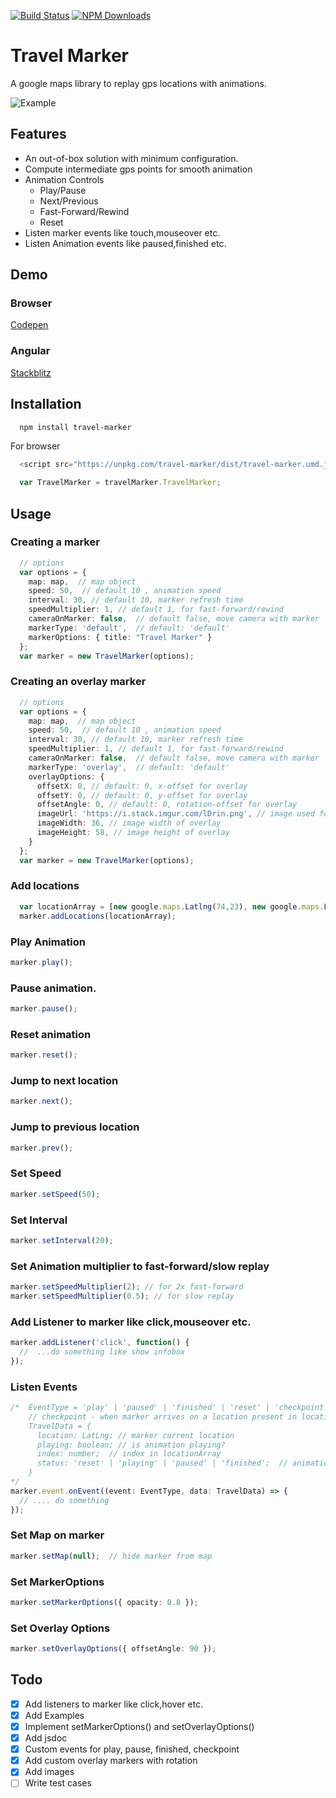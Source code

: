 [![Build Status](https://travis-ci.org/ManpreetSingh80/travel-marker.svg?branch=master)](https://travis-ci.org/ManpreetSingh80/travel-marker)
[![NPM Downloads](https://img.shields.io/npm/dt/travel-marker.svg?style=flat)](https://www.npmjs.com/package/travel-marker)

# Travel Marker

A google maps library to replay gps locations with animations.

![Example](https://i.imgur.com/1dRxPfe.gif)

## Features
- An out-of-box solution with minimum configuration.
- Compute intermediate gps points for smooth animation
- Animation Controls
  - Play/Pause
  - Next/Previous
  - Fast-Forward/Rewind
  - Reset
- Listen marker events like touch,mouseover etc.
- Listen Animation events like paused,finished etc.

## Demo

### Browser

[Codepen](https://codepen.io/manpreetsingh80/pen/aEpzjB)

### Angular

[Stackblitz](https://stackblitz.com/edit/travel-marker-angular-agm)

## Installation
```bash
  npm install travel-marker
```

For browser

```typescript
  <script src="https://unpkg.com/travel-marker/dist/travel-marker.umd.js" async>

  var TravelMarker = travelMarker.TravelMarker;
```

## Usage

### Creating a marker

```typescript
  // options
  var options = {
    map: map,  // map object
    speed: 50,  // default 10 , animation speed
    interval: 30, // default 10, marker refresh time
    speedMultiplier: 1, // default 1, for fast-forward/rewind
    cameraOnMarker: false,  // default false, move camera with marker
    markerType: 'default',  // default: 'default'
    markerOptions: { title: "Travel Marker" }
  };
  var marker = new TravelMarker(options);
```

### Creating an overlay marker

```typescript
  // options
  var options = {
    map: map,  // map object
    speed: 50,  // default 10 , animation speed
    interval: 30, // default 10, marker refresh time
    speedMultiplier: 1, // default 1, for fast-forward/rewind
    cameraOnMarker: false,  // default false, move camera with marker
    markerType: 'overlay',  // default: 'default'
    overlayOptions: {
      offsetX: 0, // default: 0, x-offset for overlay
      offsetY: 0, // default: 0, y-offset for overlay
      offsetAngle: 0, // default: 0, rotation-offset for overlay
      imageUrl: 'https://i.stack.imgur.com/lDrin.png', // image used for overlay
      imageWidth: 36, // image width of overlay
      imageHeight: 58, // image height of overlay
    }
  };
  var marker = new TravelMarker(options);
```

### Add locations
```typescript
  var locationArray = [new google.maps.Latlng(74,23), new google.maps.LatLng(74.02,23.02), new google.maps.LatLng(74.04, 23.04)];
  marker.addLocations(locationArray);
```

### Play Animation
```typescript
marker.play();
```

### Pause animation.
```typescript
marker.pause();
```

### Reset animation
```typescript
marker.reset();
```

### Jump to next location
```typescript
marker.next();
```

### Jump to previous location
```typescript
marker.prev();
```

### Set Speed
```typescript
marker.setSpeed(50);
```

### Set Interval
```typescript
marker.setInterval(20);
```

### Set Animation multiplier to fast-forward/slow replay
```typescript
marker.setSpeedMultiplier(2); // for 2x fast-forward
marker.setSpeedMultiplier(0.5); // for slow replay
```

### Add Listener to marker like click,mouseover etc.
```typescript
marker.addListener('click', function() {
  //  ...do something like show infobox
});
```

### Listen Events
```typescript
/*  EventType = 'play' | 'paused' | 'finished' | 'reset' | 'checkpoint'; 
    // checkpoint - when marker arrives on a location present in locationArray
    TravelData = {
      location: LatLng; // marker current location
      playing: boolean; // is animation playing?
      index: number;  // index in locationArray
      status: 'reset' | 'playing' | 'paused' | 'finished';  // animation status
    }
*/
marker.event.onEvent((event: EventType, data: TravelData) => {
  // .... do something
});
```

### Set Map on marker
```typescript
marker.setMap(null);  // hide marker from map
```

### Set MarkerOptions
```typescript
marker.setMarkerOptions({ opacity: 0.8 });
```

### Set Overlay Options
```typescript
marker.setOverlayOptions({ offsetAngle: 90 });
```

## Todo
- [x] Add listeners to marker like click,hover etc.
- [x] Add Examples
- [x] Implement setMarkerOptions() and setOverlayOptions()
- [x] Add jsdoc
- [x] Custom events for play, pause, finished, checkpoint
- [x] Add custom overlay markers with rotation
- [x] Add images
- [ ] Write test cases
